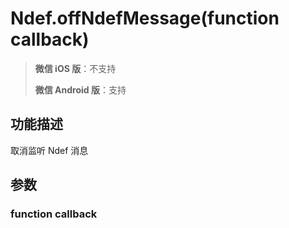 # Ndef.offNdefMessage(function callback)

> **微信 iOS 版**：不支持
>
> **微信 Android 版**：支持

## 功能描述

取消监听 Ndef 消息

## 参数

### function callback